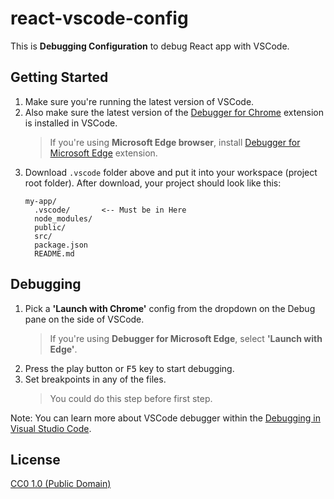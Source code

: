 # react-vscode-config

This is **Debugging Configuration** to debug React app with VSCode.

## Getting Started

1. Make sure you're running the latest version of VSCode.
2. Also make sure the latest version of the [Debugger for Chrome](https://marketplace.visualstudio.com/items?itemName=msjsdiag.debugger-for-chrome) extension is installed in VSCode.
    > If you're using **Microsoft Edge browser**, install [Debugger for Microsoft Edge](https://marketplace.visualstudio.com/items?itemName=msjsdiag.debugger-for-edge) extension.
3. Download `.vscode` folder above and put it into your workspace (project root folder). After download, your project should look like this:
    >
    ```
    my-app/
      .vscode/       <-- Must be in Here
      node_modules/
      public/
      src/
      package.json
      README.md
    ```

## Debugging

1. Pick a **'Launch with Chrome'** config from the dropdown on the Debug pane on the side of VSCode.
    > If you're using **Debugger for Microsoft Edge**, select **'Launch with Edge'**.
2. Press the play button or <kbd>F5</kbd> key to start debugging.
3. Set breakpoints in any of the files.
    > You could do this step before first step.

Note: You can learn more about VSCode debugger within the [Debugging in Visual Studio Code](https://code.visualstudio.com/docs/editor/debugging).

## License

[CC0 1.0 (Public Domain)](LICENSE.md)